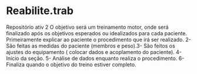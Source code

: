 # Reabilite.trab
Repositório ativ 2
O objetivo será um treinamento motor, onde será finalizado após os objetivos esperados ou idealizados para cada paciente.
Primeiramente explicar ao paciente o procedimento que irá ser realizado. 2-	São feitas as medidas do paciente (membros e peso).3-	São feitos os ajustes do equipamento ( colocar dados e acoplamento do paciente). 4-	Início da seção. 5-	Análise de dados enquanto realiza o procedimento. 6-	Finaliza quando o objetivo do treino estiver completo.
